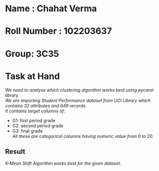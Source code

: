 # **Name : Chahat Verma**
# **Roll Number : 102203637**
# **Group: 3C35**
# **Task at Hand**
*We need to analyse which clustering algorithm works best using pycaret library*<br>
*We are importing Student Performance dataset from UCI Library which contains 32 attributes and 649 records.*<br>
*It contains target columns of:*
+  G1: first period grade
+  G2: second period grade
+  G3: final grade<br>
*All these are categorical columns having numeric value from 0 to 20.*<br>
## Result
*K-Mean Shift Algorithm works best for the given dataset.*
